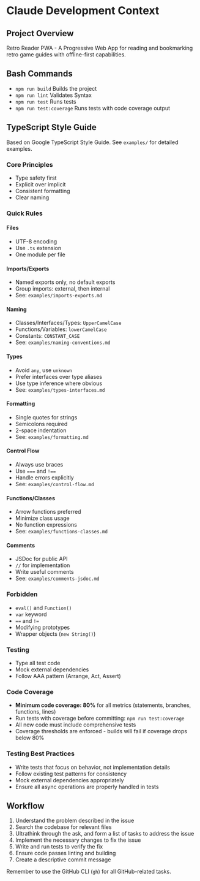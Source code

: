 # Claude Development Context

## Project Overview
Retro Reader PWA - A Progressive Web App for reading and bookmarking retro game guides with offline-first capabilities.

## Bash Commands
- `npm run build` Builds the project
- `npm run lint` Validates Syntax
- `npm run test` Runs tests
- `npm run test:coverage` Runs tests with code coverage output

## TypeScript Style Guide

Based on Google TypeScript Style Guide. See `examples/` for detailed examples.

### Core Principles
- Type safety first
- Explicit over implicit
- Consistent formatting
- Clear naming

### Quick Rules

#### Files
- UTF-8 encoding
- Use `.ts` extension
- One module per file

#### Imports/Exports
- Named exports only, no default exports
- Group imports: external, then internal
- See: `examples/imports-exports.md`

#### Naming
- Classes/Interfaces/Types: `UpperCamelCase`
- Functions/Variables: `lowerCamelCase`
- Constants: `CONSTANT_CASE`
- See: `examples/naming-conventions.md`

#### Types
- Avoid `any`, use `unknown`
- Prefer interfaces over type aliases
- Use type inference where obvious
- See: `examples/types-interfaces.md`

#### Formatting
- Single quotes for strings
- Semicolons required
- 2-space indentation
- See: `examples/formatting.md`

#### Control Flow
- Always use braces
- Use `===` and `!==`
- Handle errors explicitly
- See: `examples/control-flow.md`

#### Functions/Classes
- Arrow functions preferred
- Minimize class usage
- No function expressions
- See: `examples/functions-classes.md`

#### Comments
- JSDoc for public API
- `//` for implementation
- Write useful comments
- See: `examples/comments-jsdoc.md`

### Forbidden
- `eval()` and `Function()`
- `var` keyword
- `==` and `!=`
- Modifying prototypes
- Wrapper objects (`new String()`)

### Testing
- Type all test code
- Mock external dependencies
- Follow AAA pattern (Arrange, Act, Assert)

### Code Coverage
- **Minimum code coverage: 80%** for all metrics (statements, branches, functions, lines)
- Run tests with coverage before committing: `npm run test:coverage`
- All new code must include comprehensive tests
- Coverage thresholds are enforced - builds will fail if coverage drops below 80%

### Testing Best Practices
- Write tests that focus on behavior, not implementation details
- Follow existing test patterns for consistency
- Mock external dependencies appropriately
- Ensure all async operations are properly handled in tests


## Workflow

1. Understand the problem described in the issue
2. Search the codebase for relevant files
3. Ultrathink through the ask, and form a list of tasks to address the issue
3. Implement the necessary changes to fix the issue
4. Write and run tests to verify the fix
5. Ensure code passes linting and building
6. Create a descriptive commit message

Remember to use the GitHub CLI (`gh`) for all GitHub-related tasks.
